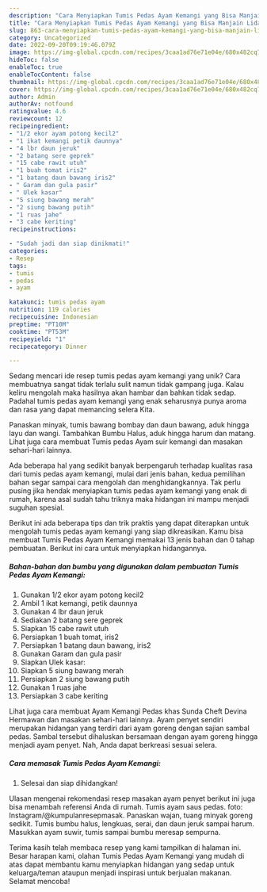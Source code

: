 ```yaml
---
description: "Cara Menyiapkan Tumis Pedas Ayam Kemangi yang Bisa Manjain Lidah"
title: "Cara Menyiapkan Tumis Pedas Ayam Kemangi yang Bisa Manjain Lidah"
slug: 863-cara-menyiapkan-tumis-pedas-ayam-kemangi-yang-bisa-manjain-lidah
category: Uncategorized
date: 2022-09-20T09:19:46.079Z
image: https://img-global.cpcdn.com/recipes/3caa1ad76e71e04e/680x482cq70/tumis-pedas-ayam-kemangi-foto-resep-utama.jpg
hideToc: false
enableToc: true
enableTocContent: false
thumbnail: https://img-global.cpcdn.com/recipes/3caa1ad76e71e04e/680x482cq70/tumis-pedas-ayam-kemangi-foto-resep-utama.jpg
cover: https://img-global.cpcdn.com/recipes/3caa1ad76e71e04e/680x482cq70/tumis-pedas-ayam-kemangi-foto-resep-utama.jpg
author: Admin
authorAv: notfound
ratingvalue: 4.6
reviewcount: 12
recipeingredient:
- "1/2 ekor ayam potong kecil2"
- "1 ikat kemangi petik daunnya"
- "4 lbr daun jeruk"
- "2 batang sere geprek"
- "15 cabe rawit utuh"
- "1 buah tomat iris2"
- "1 batang daun bawang iris2"
- " Garam dan gula pasir"
- " Ulek kasar"
- "5 siung bawang merah"
- "2 siung bawang putih"
- "1 ruas jahe"
- "3 cabe keriting"
recipeinstructions:

- "Sudah jadi dan siap dinikmati!"
categories:
- Resep
tags:
- tumis
- pedas
- ayam

katakunci: tumis pedas ayam 
nutrition: 119 calories
recipecuisine: Indonesian
preptime: "PT10M"
cooktime: "PT53M"
recipeyield: "1"
recipecategory: Dinner

---
```





Sedang mencari ide resep tumis pedas ayam kemangi yang unik? Cara membuatnya sangat tidak terlalu sulit namun tidak gampang juga. Kalau keliru mengolah maka hasilnya akan hambar dan bahkan tidak sedap. Padahal tumis pedas ayam kemangi yang enak seharusnya punya aroma dan rasa yang dapat memancing selera Kita.





Panaskan minyak, tumis bawang bombay dan daun bawang, aduk hingga layu dan wangi. Tambahkan Bumbu Halus, aduk hingga harum dan matang. Lihat juga cara membuat Tumis pedas Ayam suir kemangi dan masakan sehari-hari lainnya.

Ada beberapa hal yang sedikit banyak berpengaruh terhadap kualitas rasa dari tumis pedas ayam kemangi, mulai dari jenis bahan, kedua pemilihan bahan segar sampai cara mengolah dan menghidangkannya. Tak perlu pusing jika hendak menyiapkan tumis pedas ayam kemangi yang enak di rumah, karena asal sudah tahu triknya maka hidangan ini mampu menjadi suguhan spesial.






Berikut ini ada beberapa tips dan trik praktis yang dapat diterapkan untuk mengolah tumis pedas ayam kemangi yang siap dikreasikan. Kamu bisa membuat Tumis Pedas Ayam Kemangi memakai 13 jenis bahan dan 0 tahap pembuatan. Berikut ini cara untuk menyiapkan hidangannya.

<!--inarticleads1-->

##### Bahan-bahan dan bumbu yang digunakan dalam pembuatan Tumis Pedas Ayam Kemangi:

1. Gunakan 1/2 ekor ayam potong kecil2
1. Ambil 1 ikat kemangi, petik daunnya
1. Gunakan 4 lbr daun jeruk
1. Sediakan 2 batang sere geprek
1. Siapkan 15 cabe rawit utuh
1. Persiapkan 1 buah tomat, iris2
1. Persiapkan 1 batang daun bawang, iris2
1. Gunakan  Garam dan gula pasir
1. Siapkan  Ulek kasar:
1. Siapkan 5 siung bawang merah
1. Persiapkan 2 siung bawang putih
1. Gunakan 1 ruas jahe
1. Persiapkan 3 cabe keriting


Lihat juga cara membuat Ayam Kemangi Pedas khas Sunda Cheft Devina Hermawan dan masakan sehari-hari lainnya. Ayam penyet sendiri merupakan hidangan yang terdiri dari ayam goreng dengan sajian sambal pedas. Sambal tersebut dihaluskan bersamaan dengan ayam goreng hingga menjadi ayam penyet. Nah, Anda dapat berkreasi sesuai selera. 

<!--inarticleads2-->

##### Cara memasak Tumis Pedas Ayam Kemangi:


1. Selesai dan siap dihidangkan!

Ulasan mengenai rekomendasi resep masakan ayam penyet berikut ini juga bisa menambah referensi Anda di rumah. Tumis ayam saus pedas. foto: Instagram/@kumpulanresepmasak. Panaskan wajan, tuang minyak goreng sedikit. Tumis bumbu halus, lengkuas, serai, dan daun jeruk sampai harum. Masukkan ayam suwir, tumis sampai bumbu meresap sempurna. 

Terima kasih telah membaca resep yang kami tampilkan di halaman ini. Besar harapan kami, olahan Tumis Pedas Ayam Kemangi yang mudah di atas dapat membantu kamu menyiapkan hidangan yang sedap untuk keluarga/teman ataupun menjadi inspirasi untuk berjualan makanan. Selamat mencoba!
